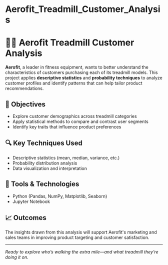 # Aerofit_Treadmill_Customer_Analysis

# 🏃‍♂️ Aerofit Treadmill Customer Analysis

**Aerofit**, a leader in fitness equipment, wants to better understand the characteristics of customers purchasing each of its treadmill models. This project applies **descriptive statistics** and **probability techniques** to analyze customer profiles and identify patterns that can help tailor product recommendations.

## 📌 Objectives
- Explore customer demographics across treadmill categories
- Apply statistical methods to compare and contrast user segments
- Identify key traits that influence product preferences

## 🔍 Key Techniques Used
- Descriptive statistics (mean, median, variance, etc.)
- Probability distribution analysis
- Data visualization and interpretation

## 🧰 Tools & Technologies
- Python (Pandas, NumPy, Matplotlib, Seaborn)
- Jupyter Notebook

## 📈 Outcomes
The insights drawn from this analysis will support Aerofit's marketing and sales teams in improving product targeting and customer satisfaction.

---

*Ready to explore who’s walking the extra mile—and what treadmill they’re doing it on.*
